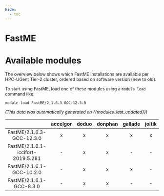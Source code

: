 ```yaml
---
hide:
  - toc
---
```


FastME
======

# Available modules


The overview below shows which FastME installations are available per HPC-UGent Tier-2 cluster, ordered based on software version (new to old).

To start using FastME, load one of these modules using a `module load` command like:

```shell
module load FastME/2.1.6.3-GCC-12.3.0
```

*(This data was automatically generated on {{modules_last_updated}})*  

| |accelgor|doduo|donphan|gallade|joltik|shinx|
| :---: | :---: | :---: | :---: | :---: | :---: | :---: |
|FastME/2.1.6.3-GCC-12.3.0|x|x|x|x|x|x|
|FastME/2.1.6.1-iccifort-2019.5.281|-|x|x|-|-|-|
|FastME/2.1.6.1-GCC-10.2.0|-|x|x|x|-|-|
|FastME/2.1.6.1-GCC-8.3.0|-|x|x|-|-|-|
